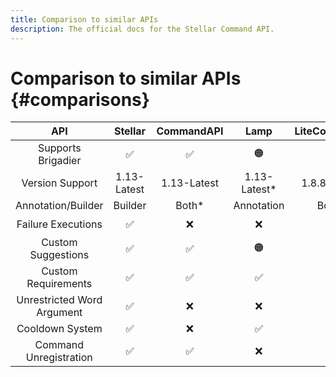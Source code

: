 ```yaml
---
title: Comparison to similar APIs
description: The official docs for the Stellar Command API.
---
```


# Comparison to similar APIs {#comparisons}

|            API             |   Stellar   | CommandAPI  |     Lamp     | LiteCommands |
|:--------------------------:|:-----------:|:-----------:|:------------:|:------------:|
|     Supports Brigadier     |      ✅      |      ✅      |      🟠      |      ❌       |
|      Version Support       | 1.13-Latest | 1.13-Latest | 1.13-Latest* | 1.8.8-Latest |
|     Annotation/Builder     |   Builder   |    Both*    |  Annotation  |    Both*     |
|     Failure Executions     |      ✅      |      ❌      |      ❌       |      🟠      |
|     Custom Suggestions     |      ✅      |      ✅      |      🟠      |      🟠      |
|    Custom Requirements     |      ✅      |      ✅      |      ✅       |      🟠      |
| Unrestricted Word Argument |      ✅      |      ❌      |      ❌       |      ❌       |
|      Cooldown System       |      ✅      |      ❌      |      ✅       |      ✅       |
|   Command Unregistration   |      ✅      |      ✅      |      ❌       |      ❌       |